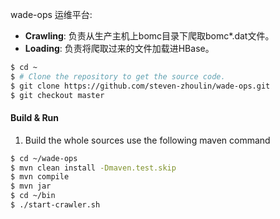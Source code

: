 wade-ops 运维平台:

* **Crawling**: 负责从生产主机上bomc目录下爬取bomc*.dat文件。
* **Loading**: 负责将爬取过来的文件加载进HBase。

```sh
$ cd ~
$ # Clone the repository to get the source code.
$ git clone https://github.com/steven-zhoulin/wade-ops.git
$ git checkout master
```
#### Build & Run
1. Build the whole sources use the following maven command

```sh
$ cd ~/wade-ops
$ mvn clean install -Dmaven.test.skip
$ mvn compile
$ mvn jar
$ cd ~/bin
$ ./start-crawler.sh
```